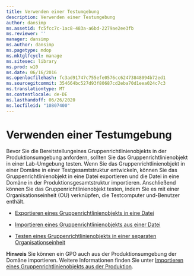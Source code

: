 ```yaml
---
title: Verwenden einer Testumgebung
description: Verwenden einer Testumgebung
author: dansimp
ms.assetid: fc5fcc7c-1ac8-483a-a6bd-2279ae2ee3fb
ms.reviewer: ''
manager: dansimp
ms.author: dansimp
ms.pagetype: mdop
ms.mktglfcycl: manage
ms.sitesec: library
ms.prod: w10
ms.date: 06/16/2016
ms.openlocfilehash: fc3ad91747c755efe0576cc62473848094b72ed1
ms.sourcegitcommit: 354664bc527d93f80687cd2eba70d1eea024c7c3
ms.translationtype: MT
ms.contentlocale: de-DE
ms.lasthandoff: 06/26/2020
ms.locfileid: "10807400"
---
```

# Verwenden einer Testumgebung


Bevor Sie die Bereitstellungeines Gruppenrichtlinienobjekts in der Produktionsumgebung anfordern, sollten Sie das Gruppenrichtlinienobjekt in einer Lab-Umgebung testen. Wenn Sie das Gruppenrichtlinienobjekt in einer Domäne in einer Testgesamtstruktur entwickeln, können Sie das Gruppenrichtlinienobjekt in eine Datei exportieren und die Datei in eine Domäne in der Produktionsgesamtstruktur importieren. Anschließend können Sie das Gruppenrichtlinienobjekt testen, indem Sie es mit einer Organisationseinheit (OU) verknüpfen, die Testcomputer und-Benutzer enthält.

-   [Exportieren eines Gruppenrichtlinienobjekts in eine Datei](export-a-gpo-to-a-file.md)

-   [Importieren eines Gruppenrichtlinienobjekts aus einer Datei](import-a-gpo-from-a-file-ed.md)

-   [Testen eines Gruppenrichtlinienobjekts in einer separaten Organisationseinheit](test-a-gpo-in-a-separate-organizational-unit-agpm40.md)

**Hinweis**  Sie können ein GPO auch aus der Produktionsumgebung der Domäne importieren. Weitere Informationen finden Sie unter [Importieren eines Gruppenrichtlinienobjekts aus der Produktion](import-a-gpo-from-production-agpm40-ed.md).

 

 

 





